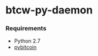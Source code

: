 # btcw-py-daemon

### Requirements
- Python 2.7
- [pybitcoin](https://github.com/blockstack/pybitcoin)
